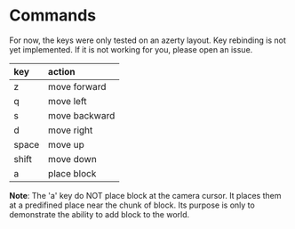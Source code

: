 # Commands

For now, the keys were only tested on an azerty layout. Key rebinding is not yet implemented. If it is not working for you, please open an issue.

| key   | action        |
|:------|:--------------|
| z     | move forward  |
| q     | move left     |
| s     | move backward |
| d     | move right    |
| space | move up       |
| shift | move down     |
| a     | place block   |

**Note**: The 'a' key do NOT place block at the camera cursor. It places them at a predifined place near the chunk of block. Its purpose is only to demonstrate the ability to add block to the world.